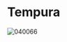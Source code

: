 # Tempura

![040066](https://user-images.githubusercontent.com/50277379/140734130-8330ff55-72fe-4f5d-8531-772a72a89975.jpg)
